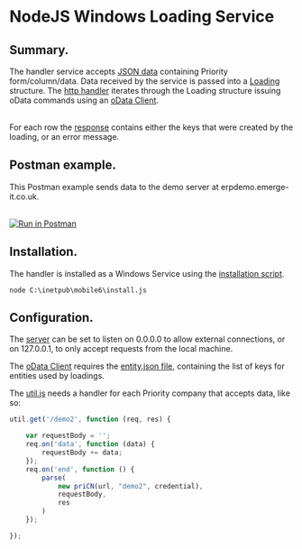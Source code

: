 <h1>NodeJS Windows Loading Service</h1>

<h2>Summary.</h2>
The handler service accepts <a href="https://github.com/SimonBarnett/apiLoad/blob/master/clientExample/output.json">JSON data</a> containing Priority form/column/data.
Data received by the service is passed into a <a href="https://github.com/SimonBarnett/apiLoad/blob/master/apiHandler/Loading.js">Loading</a> structure.
The <a href="https://github.com/SimonBarnett/apiLoad/blob/master/apiHandler/util.js">http handler</a> iterates through the Loading structure issuing oData commands using an <a href="https://github.com/SimonBarnett/apiLoad/blob/master/apiHandler/priCN.js">oData Client</a>.

<br>For each row the <a href="https://github.com/SimonBarnett/apiLoad/blob/master/apiLoad/apiError.vb">response</a> contains either the keys that were created by the loading, or an error message.

<h2>Postman example.</h2>
This Postman example sends data to the demo server at erpdemo.emerge-it.co.uk.

<br><a href="https://www.getpostman.com/run-collection/29b5ed9ca3ca6f69aee1" target="_blank"><img src="https://run.pstmn.io/button.svg" alt="Run in Postman"></a>

<h2>Installation.</h2>
The handler is installed as a Windows Service using the <a href="https://github.com/SimonBarnett/apiLoad/blob/master/apiHandler/install.js">installation script</a>.

```
node C:\inetpub\mobile6\install.js
```

<h2>Configuration.</h2>
The <a href="https://github.com/SimonBarnett/apiLoad/blob/master/apiHandler/server.js">server</a> can be set to listen on 0.0.0.0 to allow external connections, or on 127.0.0.1, to only accept requests from the local machine.<br>

The <a href="https://github.com/SimonBarnett/apiLoad/blob/master/apiHandler/priCN.js">oData Client</a> requires the <a href="https://github.com/SimonBarnett/apiLoad/blob/master/apiHandler/entity.json">entity.json file</a>, containing the list of keys for entities used by loadings.

The <a href="https://github.com/SimonBarnett/apiLoad/blob/master/apiHandler/util.js">util.js</a> needs a handler for each Priority company that accepts data, like so:

```JavaScript
util.get('/demo2', function (req, res) {

    var requestBody = '';
    req.on('data', function (data) {
        requestBody += data;
    });
    req.on('end', function () {
        parse(
            new priCN(url, "demo2", credential),
            requestBody,
            res
        )
    });

});

```